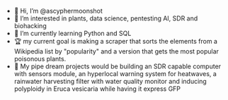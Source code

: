- 👋 Hi, I’m @ascyphermoonshot
- 👀 I’m interested in plants, data science, pentesting AI, SDR and biohacking
- 🌱 I’m currently learning Python and SQL
- 🏆 my current goal is making a scraper that sorts the elements from a Wikipedia list by "popularity" and a version that gets the most popular poisonous plants.
- 🤳 My pipe dream projects would be building an SDR capable computer with sensors module, an hyperlocal warning system for heatwaves, a rainwater harvesting filter with water quality monitor and inducing polyploidy in Eruca vesicaria while having it express GFP
